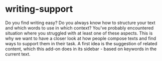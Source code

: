 # writing-support

Do you find writing easy? Do you always know how to structure your text and which words to use in which context? You've probably encountered situation where you struggled with at least one of these aspects. This is why we want to have a closer look at how people compose texts and find ways to support them in their task.
A first idea is the suggestion of related content, which this add-on does in its sidebar - based on keywords in the current text.
